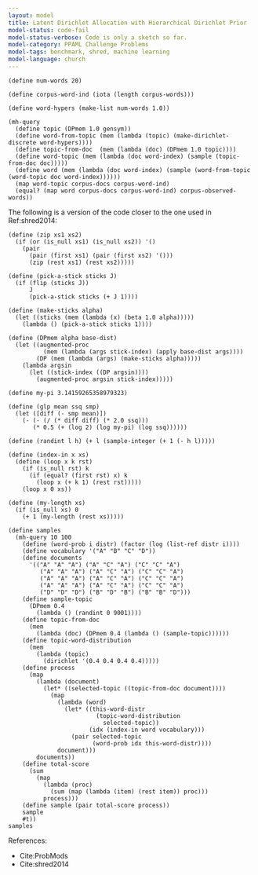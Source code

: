 ```yaml
---
layout: model
title: Latent Dirichlet Allocation with Hierarchical Dirichlet Prior
model-status: code-fail
model-status-verbose: Code is only a sketch so far.
model-category: PPAML Challenge Problems
model-tags: benchmark, shred, machine learning
model-language: church
---
```


    (define num-words 20)
    
    (define corpus-word-ind (iota (length corpus-words)))
     
    (define word-hypers (make-list num-words 1.0))
        
    (mh-query
      (define topic (DPmem 1.0 gensym))
      (define word-from-topic (mem (lambda (topic) (make-dirichlet-discrete word-hypers))))
      (define topic-from-doc  (mem (lambda (doc) (DPmem 1.0 topic))))
      (define word-topic (mem (lambda (doc word-index) (sample (topic-from-doc doc)))))
      (define word (mem (lambda (doc word-index) (sample (word-from-topic (word-topic doc word-index))))))
      (map word-topic corpus-docs corpus-word-ind)
      (equal? (map word corpus-docs corpus-word-ind) corpus-observed-words))

The following is a version of the code closer to the one used in Ref:shred2014:

    (define (zip xs1 xs2) 
      (if (or (is_null xs1) (is_null xs2)) '() 
        (pair 
          (pair (first xs1) (pair (first xs2) '()))
          (zip (rest xs1) (rest xs2)))))
    
    (define (pick-a-stick sticks J)
      (if (flip (sticks J))
          J
          (pick-a-stick sticks (+ J 1))))
    
    (define (make-sticks alpha)
      (let ((sticks (mem (lambda (x) (beta 1.0 alpha)))))
        (lambda () (pick-a-stick sticks 1))))
    
    (define (DPmem alpha base-dist)
      (let ((augmented-proc
              (mem (lambda (args stick-index) (apply base-dist args))))
            (DP (mem (lambda (args) (make-sticks alpha)))))
        (lambda argsin
          (let ((stick-index ((DP argsin))))
            (augmented-proc argsin stick-index)))))
    
    (define my-pi 3.14159265358979323)
    
    (define (glp mean ssq smp)
      (let ([diff (- smp mean)])
        (- (- (/ (* diff diff) (* 2.0 ssq)))
           (* 0.5 (+ (log 2) (log my-pi) (log ssq))))))
    
    (define (randint l h) (+ l (sample-integer (+ 1 (- h l)))))
    
    (define (index-in x xs)
      (define (loop x k rst)
        (if (is_null rst) k
          (if (equal? (first rst) x) k
            (loop x (+ k 1) (rest rst)))))
        (loop x 0 xs))
    
    (define (my-length xs)
      (if (is_null xs) 0
        (+ 1 (my-length (rest xs)))))
    
    (define samples
      (mh-query 10 100
        (define (word-prob i distr) (factor (log (list-ref distr i))))
        (define vocabulary '("A" "B" "C" "D"))
        (define documents
          '(("A" "A" "A") ("A" "C" "A") ("C" "C" "A")
             ("A" "A" "A") ("A" "C" "A") ("C" "C" "A")
             ("A" "A" "A") ("A" "C" "A") ("C" "C" "A")
             ("A" "A" "A") ("A" "C" "A") ("C" "C" "A")
             ("D" "D" "D") ("B" "D" "B") ("B" "B" "D")))
        (define sample-topic
          (DPmem 0.4
            (lambda () (randint 0 9001))))
        (define topic-from-doc
          (mem
            (lambda (doc) (DPmem 0.4 (lambda () (sample-topic))))))
        (define topic-word-distribution
          (mem
            (lambda (topic)
              (dirichlet '(0.4 0.4 0.4 0.4)))))
        (define process
          (map
            (lambda (document)
              (let* ((selected-topic ((topic-from-doc document))))
                (map
                  (lambda (word)
                    (let* ((this-word-distr
                             (topic-word-distribution
                               selected-topic))
                           (idx (index-in word vocabulary)))
                      (pair selected-topic
                            (word-prob idx this-word-distr))))
                  document)))
            documents))
        (define total-score
          (sum
            (map
              (lambda (proc)
                (sum (map (lambda (item) (rest item)) proc)))
              process)))
        (define sample (pair total-score process)) 
        sample 
        #t))
    samples

References:

- Cite:ProbMods
- Cite:shred2014
